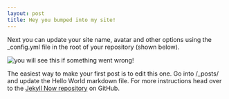 ```yaml
---
layout: post
title: Hey you bumped into my site! 
---
```


Next you can update your site name, avatar and other options using the _config.yml file in the root of your repository (shown below).

![you will see this if something went wrong!](/images/step1.gif)

The easiest way to make your first post is to edit this one. Go into /_posts/ and update the Hello World markdown file. For more instructions head over to the [Jekyll Now repository](https://github.com/barryclark/jekyll-now) on GitHub.
